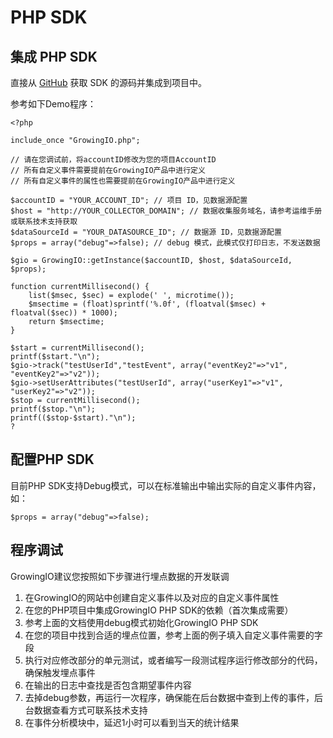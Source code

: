 # PHP SDK

## 集成 PHP SDK

直接从 [GitHub](https://github.com/growingio/growingio-php-sdk/tree/op) 获取 SDK 的源码并集成到项目中。

参考如下Demo程序：

```text
<?php

include_once "GrowingIO.php";

// 请在您调试前，将accountID修改为您的项目AccountID
// 所有自定义事件需要提前在GrowingIO产品中进行定义
// 所有自定义事件的属性也需要提前在GrowingIO产品中进行定义

$accountID = "YOUR_ACCOUNT_ID"; // 项目 ID，见数据源配置
$host = "http://YOUR_COLLECTOR_DOMAIN"; // 数据收集服务域名，请参考运维手册或联系技术支持获取
$dataSourceId = "YOUR_DATASOURCE_ID"; // 数据源 ID，见数据源配置
$props = array("debug"=>false); // debug 模式，此模式仅打印日志，不发送数据

$gio = GrowingIO::getInstance($accountID, $host, $dataSourceId, $props);

function currentMillisecond() {
    list($msec, $sec) = explode(' ', microtime());
    $msectime = (float)sprintf('%.0f', (floatval($msec) + floatval($sec)) * 1000);
    return $msectime;
}

$start = currentMillisecond();
printf($start."\n");
$gio->track("testUserId","testEvent", array("eventKey2"=>"v1", "eventKey2"=>"v2"));
$gio->setUserAttributes("testUserId", array("userKey1"=>"v1", "userKey2"=>"v2"));
$stop = currentMillisecond();
printf($stop."\n");
printf(($stop-$start)."\n");
?
```

## 配置PHP SDK <a id="pei-zhi-php-sdk"></a>

目前PHP SDK支持Debug模式，可以在标准输出中输出实际的自定义事件内容，如：

```text
$props = array("debug"=>false);
```

## 程序调试 <a id="cheng-xu-tiao-shi"></a>

GrowingIO建议您按照如下步骤进行埋点数据的开发联调

1. 在GrowingIO的网站中创建自定义事件以及对应的自定义事件属性
2. 在您的PHP项目中集成GrowingIO PHP SDK的依赖（首次集成需要）
3. 参考上面的文档使用debug模式初始化GrowingIO PHP SDK
4. 在您的项目中找到合适的埋点位置，参考上面的例子填入自定义事件需要的字段
5. 执行对应修改部分的单元测试，或者编写一段测试程序运行修改部分的代码，确保触发埋点事件
6. 在输出的日志中查找是否包含期望事件内容
7. 去掉debug参数，再运行一次程序，确保能在后台数据中查到上传的事件，后台数据查看方式可联系技术支持
8. 在事件分析模块中，延迟1小时可以看到当天的统计结果

